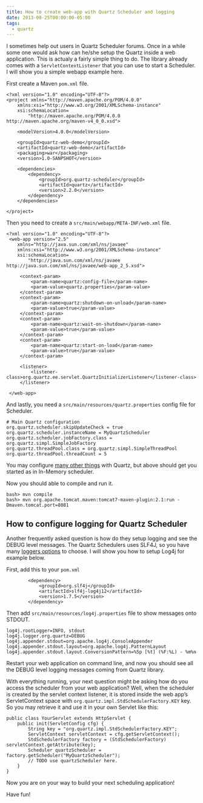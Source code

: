 ```yaml
---
title: How to create web-app with Quartz Scheduler and logging
date: 2013-08-25T00:00:00-05:00
tags:
  - quartz
---
```


I sometimes help out users in Quartz Scheduler forums. Once in a while some one would
ask how can he/she setup the Quartz inside a web application. This is actualy a fairly
simple thing to do. The library already comes with a `ServletContextListener` that
you can use to start a Scheduler. I will show you a simple webapp example here.

First create a Maven `pom.xml` file.

    <?xml version="1.0" encoding="UTF-8"?>
    <project xmlns="http://maven.apache.org/POM/4.0.0"
        xmlns:xsi="http://www.w3.org/2001/XMLSchema-instance"
        xsi:schemaLocation=
            "http://maven.apache.org/POM/4.0.0 http://maven.apache.org/maven-v4_0_0.xsd">
    
        <modelVersion>4.0.0</modelVersion>
    
        <groupId>quartz-web-demo</groupId>
        <artifactId>quartz-web-demo</artifactId>
        <packaging>war</packaging>
        <version>1.0-SANPSHOT</version>
    
        <dependencies>
            <dependency>
                <groupId>org.quartz-scheduler</groupId>
                <artifactId>quartz</artifactId>
                <version>2.2.0</version>
            </dependency>
        </dependencies>
    
    </project>

Then you need to create a `src/main/webapp/META-INF/web.xml` file.

    <?xml version="1.0" encoding="UTF-8"?>
     <web-app version="2.5"
        xmlns="http://java.sun.com/xml/ns/javaee"
        xmlns:xsi="http://www.w3.org/2001/XMLSchema-instance"
        xsi:schemaLocation=
            "http://java.sun.com/xml/ns/javaee http://java.sun.com/xml/ns/javaee/web-app_2_5.xsd">
    
         <context-param>
             <param-name>quartz:config-file</param-name>
             <param-value>quartz.properties</param-value>
         </context-param>
         <context-param>
             <param-name>quartz:shutdown-on-unload</param-name>
             <param-value>true</param-value>
         </context-param>
         <context-param>
             <param-name>quartz:wait-on-shutdown</param-name>
             <param-value>true</param-value>
         </context-param>
         <context-param>
             <param-name>quartz:start-on-load</param-name>
             <param-value>true</param-value>
         </context-param>
    
         <listener>
             <listener-class>org.quartz.ee.servlet.QuartzInitializerListener</listener-class>
         </listener>
    
     </web-app>

And lastly, you need a `src/main/resources/quartz.properties` config file for Scheduler.

    # Main Quartz configuration
    org.quartz.scheduler.skipUpdateCheck = true
    org.quartz.scheduler.instanceName = MyQuartzScheduler
    org.quartz.scheduler.jobFactory.class = org.quartz.simpl.SimpleJobFactory
    org.quartz.threadPool.class = org.quartz.simpl.SimpleThreadPool
    org.quartz.threadPool.threadCount = 5

You may configure
[many other things](http://quartz-scheduler.org/documentation/quartz-2.2.x/configuration/) with Quartz,
but above should get you started as in In-Memory scheduler.

Now you should able to compile and run it.

    bash> mvn compile
    bash> mvn org.apache.tomcat.maven:tomcat7-maven-plugin:2.1:run -Dmaven.tomcat.port=8081

## How to configure logging for Quartz Scheduler

Another frequently asked question is how do they setup logging and see the DEBUG level
messages. The Quartz Schedulers uses SLF4J, so you have many
[loggers options](http://saltnlight5.blogspot.com/2013/08/how-to-configure-slf4j-with-different.html)
to choose. I will show you how to setup Log4j for example below.

First, add this to your `pom.xml`

            <dependency>
                <groupId>org.slf4j</groupId>
                <artifactId>slf4j-log4j12</artifactId>
                <version>1.7.5</version>
            </dependency>

Then add `src/main/resources/log4j.properties` file to show messages onto STDOUT.

    log4j.rootLogger=INFO, stdout
    log4j.logger.org.quartz=DEBUG
    log4j.appender.stdout=org.apache.log4j.ConsoleAppender
    log4j.appender.stdout.layout=org.apache.log4j.PatternLayout
    log4j.appender.stdout.layout.ConversionPattern=%5p [%t] (%F:%L) - %m%n

Restart your web application on command line, and now you should see all the DEBUG
level logging messages coming from Quartz library.

With everything running, your next question might be asking how do you access the scheduler
from your web application? Well, when the scheduler is created by the servlet context listener,
it is stored inside the web app&#8217;s ServletContext space with
`org.quartz.impl.StdSchedulerFactory.KEY` key. So you may retrieve it and use it in your
own Servlet like this:

    public class YourServlet extends HttpServlet {
        public init(ServletConfig cfg) {
            String key = "org.quartz.impl.StdSchedulerFactory.KEY";
            ServletContext servletContext = cfg.getServletContext();
            StdSchedulerFactory factory = (StdSchedulerFactory) servletContext.getAttribute(key);
            Scheduler quartzScheduler = factory.getScheduler("MyQuartzScheduler");
            // TODO use quartzScheduler here.
        }
    }

Now you are on your way to build your next scheduling application!

Have fun!
